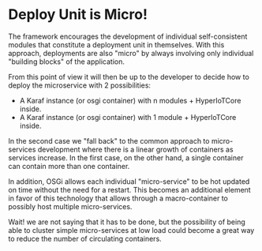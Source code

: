 # Deploy Unit is Micro! [](id=deploy-unit)

The framework encourages the development of individual self-consistent modules that constitute a deployment unit in themselves. 
With this approach, deployments are also "micro" by always involving only individual "building blocks" of the application.

From this point of view it will then be up to the developer to decide how to deploy the microservice with 2 possibilities:

* A Karaf instance (or osgi container) with n modules + HyperIoTCore inside.
* A Karaf instance (or osgi container) with 1 module + HyperIoTCore inside.

In the second case we "fall back" to the common approach to micro-services development where there is a linear growth of containers as services increase. 
In the first case, on the other hand, a single container can contain more than one container.

In addition, OSGi allows each individual "micro-service" to be hot updated on time without the need for a restart. 
This becomes an additional element in favor of this technology that allows through a macro-container to possibly host multiple micro-services. 

Wait! we are not saying that it has to be done, but the possibility of being able to cluster simple micro-services at low load could become a great way to reduce the number of circulating containers.